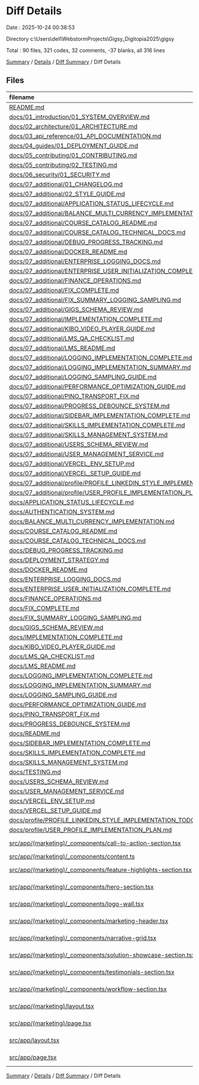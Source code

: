 # Diff Details

Date : 2025-10-24 00:38:53

Directory c:\\Users\\dell\\WebstormProjects\\Gigsy_Digitopia2025\\gigsy

Total : 90 files,  321 codes, 32 comments, -37 blanks, all 316 lines

[Summary](results.md) / [Details](details.md) / [Diff Summary](diff.md) / Diff Details

## Files
| filename | language | code | comment | blank | total |
| :--- | :--- | ---: | ---: | ---: | ---: |
| [README.md](/README.md) | Markdown | 17 | 0 | 11 | 28 |
| [docs/01\_introduction/01\_SYSTEM\_OVERVIEW.md](/docs/01_introduction/01_SYSTEM_OVERVIEW.md) | Markdown | 273 | 0 | 90 | 363 |
| [docs/02\_architecture/01\_ARCHITECTURE.md](/docs/02_architecture/01_ARCHITECTURE.md) | Markdown | 18 | 0 | 14 | 32 |
| [docs/03\_api\_reference/01\_API\_DOCUMENTATION.md](/docs/03_api_reference/01_API_DOCUMENTATION.md) | Markdown | 15 | 0 | 10 | 25 |
| [docs/04\_guides/01\_DEPLOYMENT\_GUIDE.md](/docs/04_guides/01_DEPLOYMENT_GUIDE.md) | Markdown | 36 | 0 | 25 | 61 |
| [docs/05\_contributing/01\_CONTRIBUTING.md](/docs/05_contributing/01_CONTRIBUTING.md) | Markdown | 19 | 0 | 16 | 35 |
| [docs/05\_contributing/02\_TESTING.md](/docs/05_contributing/02_TESTING.md) | Markdown | 147 | 0 | 49 | 196 |
| [docs/06\_security/01\_SECURITY.md](/docs/06_security/01_SECURITY.md) | Markdown | 23 | 0 | 16 | 39 |
| [docs/07\_additional/01\_CHANGELOG.md](/docs/07_additional/01_CHANGELOG.md) | Markdown | 7 | 0 | 6 | 13 |
| [docs/07\_additional/02\_STYLE\_GUIDE.md](/docs/07_additional/02_STYLE_GUIDE.md) | Markdown | 23 | 0 | 16 | 39 |
| [docs/07\_additional/APPLICATION\_STATUS\_LIFECYCLE.md](/docs/07_additional/APPLICATION_STATUS_LIFECYCLE.md) | Markdown | 46 | 0 | 14 | 60 |
| [docs/07\_additional/BALANCE\_MULTI\_CURRENCY\_IMPLEMENTATION.md](/docs/07_additional/BALANCE_MULTI_CURRENCY_IMPLEMENTATION.md) | Markdown | 227 | 0 | 77 | 304 |
| [docs/07\_additional/COURSE\_CATALOG\_README.md](/docs/07_additional/COURSE_CATALOG_README.md) | Markdown | 329 | 0 | 116 | 445 |
| [docs/07\_additional/COURSE\_CATALOG\_TECHNICAL\_DOCS.md](/docs/07_additional/COURSE_CATALOG_TECHNICAL_DOCS.md) | Markdown | 392 | 0 | 123 | 515 |
| [docs/07\_additional/DEBUG\_PROGRESS\_TRACKING.md](/docs/07_additional/DEBUG_PROGRESS_TRACKING.md) | Markdown | 179 | 0 | 71 | 250 |
| [docs/07\_additional/DOCKER\_README.md](/docs/07_additional/DOCKER_README.md) | Markdown | 101 | 0 | 38 | 139 |
| [docs/07\_additional/ENTERPRISE\_LOGGING\_DOCS.md](/docs/07_additional/ENTERPRISE_LOGGING_DOCS.md) | Markdown | 308 | 0 | 86 | 394 |
| [docs/07\_additional/ENTERPRISE\_USER\_INITIALIZATION\_COMPLETE.md](/docs/07_additional/ENTERPRISE_USER_INITIALIZATION_COMPLETE.md) | Markdown | 203 | 0 | 82 | 285 |
| [docs/07\_additional/FINANCE\_OPERATIONS.md](/docs/07_additional/FINANCE_OPERATIONS.md) | Markdown | 324 | 0 | 98 | 422 |
| [docs/07\_additional/FIX\_COMPLETE.md](/docs/07_additional/FIX_COMPLETE.md) | Markdown | 99 | 0 | 25 | 124 |
| [docs/07\_additional/FIX\_SUMMARY\_LOGGING\_SAMPLING.md](/docs/07_additional/FIX_SUMMARY_LOGGING_SAMPLING.md) | Markdown | 114 | 0 | 36 | 150 |
| [docs/07\_additional/GIGS\_SCHEMA\_REVIEW.md](/docs/07_additional/GIGS_SCHEMA_REVIEW.md) | Markdown | 259 | 0 | 75 | 334 |
| [docs/07\_additional/IMPLEMENTATION\_COMPLETE.md](/docs/07_additional/IMPLEMENTATION_COMPLETE.md) | Markdown | 128 | 0 | 56 | 184 |
| [docs/07\_additional/KIBO\_VIDEO\_PLAYER\_GUIDE.md](/docs/07_additional/KIBO_VIDEO_PLAYER_GUIDE.md) | Markdown | 453 | 0 | 86 | 539 |
| [docs/07\_additional/LMS\_QA\_CHECKLIST.md](/docs/07_additional/LMS_QA_CHECKLIST.md) | Markdown | 200 | 0 | 71 | 271 |
| [docs/07\_additional/LMS\_README.md](/docs/07_additional/LMS_README.md) | Markdown | 322 | 0 | 95 | 417 |
| [docs/07\_additional/LOGGING\_IMPLEMENTATION\_COMPLETE.md](/docs/07_additional/LOGGING_IMPLEMENTATION_COMPLETE.md) | Markdown | 140 | 0 | 42 | 182 |
| [docs/07\_additional/LOGGING\_IMPLEMENTATION\_SUMMARY.md](/docs/07_additional/LOGGING_IMPLEMENTATION_SUMMARY.md) | Markdown | 172 | 0 | 47 | 219 |
| [docs/07\_additional/LOGGING\_SAMPLING\_GUIDE.md](/docs/07_additional/LOGGING_SAMPLING_GUIDE.md) | Markdown | 94 | 0 | 32 | 126 |
| [docs/07\_additional/PERFORMANCE\_OPTIMIZATION\_GUIDE.md](/docs/07_additional/PERFORMANCE_OPTIMIZATION_GUIDE.md) | Markdown | 298 | 0 | 82 | 380 |
| [docs/07\_additional/PINO\_TRANSPORT\_FIX.md](/docs/07_additional/PINO_TRANSPORT_FIX.md) | Markdown | 97 | 0 | 24 | 121 |
| [docs/07\_additional/PROGRESS\_DEBOUNCE\_SYSTEM.md](/docs/07_additional/PROGRESS_DEBOUNCE_SYSTEM.md) | Markdown | 291 | 0 | 86 | 377 |
| [docs/07\_additional/SIDEBAR\_IMPLEMENTATION\_COMPLETE.md](/docs/07_additional/SIDEBAR_IMPLEMENTATION_COMPLETE.md) | Markdown | 205 | 0 | 72 | 277 |
| [docs/07\_additional/SKILLS\_IMPLEMENTATION\_COMPLETE.md](/docs/07_additional/SKILLS_IMPLEMENTATION_COMPLETE.md) | Markdown | 120 | 0 | 53 | 173 |
| [docs/07\_additional/SKILLS\_MANAGEMENT\_SYSTEM.md](/docs/07_additional/SKILLS_MANAGEMENT_SYSTEM.md) | Markdown | 225 | 0 | 93 | 318 |
| [docs/07\_additional/USERS\_SCHEMA\_REVIEW.md](/docs/07_additional/USERS_SCHEMA_REVIEW.md) | Markdown | 195 | 0 | 73 | 268 |
| [docs/07\_additional/USER\_MANAGEMENT\_SERVICE.md](/docs/07_additional/USER_MANAGEMENT_SERVICE.md) | Markdown | 372 | 0 | 134 | 506 |
| [docs/07\_additional/VERCEL\_ENV\_SETUP.md](/docs/07_additional/VERCEL_ENV_SETUP.md) | Markdown | 32 | 0 | 5 | 37 |
| [docs/07\_additional/VERCEL\_SETUP\_GUIDE.md](/docs/07_additional/VERCEL_SETUP_GUIDE.md) | Markdown | 85 | 0 | 35 | 120 |
| [docs/07\_additional/profile/PROFILE\_LINKEDIN\_STYLE\_IMPLEMENTATION\_TODO.md](/docs/07_additional/profile/PROFILE_LINKEDIN_STYLE_IMPLEMENTATION_TODO.md) | Markdown | 116 | 0 | 18 | 134 |
| [docs/07\_additional/profile/USER\_PROFILE\_IMPLEMENTATION\_PLAN.md](/docs/07_additional/profile/USER_PROFILE_IMPLEMENTATION_PLAN.md) | Markdown | 92 | 0 | 18 | 110 |
| [docs/APPLICATION\_STATUS\_LIFECYCLE.md](/docs/APPLICATION_STATUS_LIFECYCLE.md) | Markdown | -46 | 0 | -14 | -60 |
| [docs/AUTHENTICATION\_SYSTEM.md](/docs/AUTHENTICATION_SYSTEM.md) | Markdown | -294 | 0 | -112 | -406 |
| [docs/BALANCE\_MULTI\_CURRENCY\_IMPLEMENTATION.md](/docs/BALANCE_MULTI_CURRENCY_IMPLEMENTATION.md) | Markdown | -227 | 0 | -77 | -304 |
| [docs/COURSE\_CATALOG\_README.md](/docs/COURSE_CATALOG_README.md) | Markdown | -329 | 0 | -116 | -445 |
| [docs/COURSE\_CATALOG\_TECHNICAL\_DOCS.md](/docs/COURSE_CATALOG_TECHNICAL_DOCS.md) | Markdown | -392 | 0 | -123 | -515 |
| [docs/DEBUG\_PROGRESS\_TRACKING.md](/docs/DEBUG_PROGRESS_TRACKING.md) | Markdown | -179 | 0 | -71 | -250 |
| [docs/DEPLOYMENT\_STRATEGY.md](/docs/DEPLOYMENT_STRATEGY.md) | Markdown | -330 | 0 | -88 | -418 |
| [docs/DOCKER\_README.md](/docs/DOCKER_README.md) | Markdown | -101 | 0 | -38 | -139 |
| [docs/ENTERPRISE\_LOGGING\_DOCS.md](/docs/ENTERPRISE_LOGGING_DOCS.md) | Markdown | -308 | 0 | -86 | -394 |
| [docs/ENTERPRISE\_USER\_INITIALIZATION\_COMPLETE.md](/docs/ENTERPRISE_USER_INITIALIZATION_COMPLETE.md) | Markdown | -203 | 0 | -82 | -285 |
| [docs/FINANCE\_OPERATIONS.md](/docs/FINANCE_OPERATIONS.md) | Markdown | -324 | 0 | -98 | -422 |
| [docs/FIX\_COMPLETE.md](/docs/FIX_COMPLETE.md) | Markdown | -99 | 0 | -25 | -124 |
| [docs/FIX\_SUMMARY\_LOGGING\_SAMPLING.md](/docs/FIX_SUMMARY_LOGGING_SAMPLING.md) | Markdown | -114 | 0 | -36 | -150 |
| [docs/GIGS\_SCHEMA\_REVIEW.md](/docs/GIGS_SCHEMA_REVIEW.md) | Markdown | -259 | 0 | -75 | -334 |
| [docs/IMPLEMENTATION\_COMPLETE.md](/docs/IMPLEMENTATION_COMPLETE.md) | Markdown | -128 | 0 | -56 | -184 |
| [docs/KIBO\_VIDEO\_PLAYER\_GUIDE.md](/docs/KIBO_VIDEO_PLAYER_GUIDE.md) | Markdown | -453 | 0 | -86 | -539 |
| [docs/LMS\_QA\_CHECKLIST.md](/docs/LMS_QA_CHECKLIST.md) | Markdown | -200 | 0 | -71 | -271 |
| [docs/LMS\_README.md](/docs/LMS_README.md) | Markdown | -322 | 0 | -95 | -417 |
| [docs/LOGGING\_IMPLEMENTATION\_COMPLETE.md](/docs/LOGGING_IMPLEMENTATION_COMPLETE.md) | Markdown | -140 | 0 | -42 | -182 |
| [docs/LOGGING\_IMPLEMENTATION\_SUMMARY.md](/docs/LOGGING_IMPLEMENTATION_SUMMARY.md) | Markdown | -172 | 0 | -47 | -219 |
| [docs/LOGGING\_SAMPLING\_GUIDE.md](/docs/LOGGING_SAMPLING_GUIDE.md) | Markdown | -94 | 0 | -32 | -126 |
| [docs/PERFORMANCE\_OPTIMIZATION\_GUIDE.md](/docs/PERFORMANCE_OPTIMIZATION_GUIDE.md) | Markdown | -298 | 0 | -82 | -380 |
| [docs/PINO\_TRANSPORT\_FIX.md](/docs/PINO_TRANSPORT_FIX.md) | Markdown | -97 | 0 | -24 | -121 |
| [docs/PROGRESS\_DEBOUNCE\_SYSTEM.md](/docs/PROGRESS_DEBOUNCE_SYSTEM.md) | Markdown | -291 | 0 | -86 | -377 |
| [docs/README.md](/docs/README.md) | Markdown | -273 | 0 | -90 | -363 |
| [docs/SIDEBAR\_IMPLEMENTATION\_COMPLETE.md](/docs/SIDEBAR_IMPLEMENTATION_COMPLETE.md) | Markdown | -205 | 0 | -72 | -277 |
| [docs/SKILLS\_IMPLEMENTATION\_COMPLETE.md](/docs/SKILLS_IMPLEMENTATION_COMPLETE.md) | Markdown | -120 | 0 | -53 | -173 |
| [docs/SKILLS\_MANAGEMENT\_SYSTEM.md](/docs/SKILLS_MANAGEMENT_SYSTEM.md) | Markdown | -225 | 0 | -93 | -318 |
| [docs/TESTING.md](/docs/TESTING.md) | Markdown | -147 | 0 | -49 | -196 |
| [docs/USERS\_SCHEMA\_REVIEW.md](/docs/USERS_SCHEMA_REVIEW.md) | Markdown | -195 | 0 | -73 | -268 |
| [docs/USER\_MANAGEMENT\_SERVICE.md](/docs/USER_MANAGEMENT_SERVICE.md) | Markdown | -372 | 0 | -134 | -506 |
| [docs/VERCEL\_ENV\_SETUP.md](/docs/VERCEL_ENV_SETUP.md) | Markdown | -32 | 0 | -5 | -37 |
| [docs/VERCEL\_SETUP\_GUIDE.md](/docs/VERCEL_SETUP_GUIDE.md) | Markdown | -85 | 0 | -35 | -120 |
| [docs/profile/PROFILE\_LINKEDIN\_STYLE\_IMPLEMENTATION\_TODO.md](/docs/profile/PROFILE_LINKEDIN_STYLE_IMPLEMENTATION_TODO.md) | Markdown | -116 | 0 | -18 | -134 |
| [docs/profile/USER\_PROFILE\_IMPLEMENTATION\_PLAN.md](/docs/profile/USER_PROFILE_IMPLEMENTATION_PLAN.md) | Markdown | -92 | 0 | -18 | -110 |
| [src/app/(marketing)/\_components/call-to-action-section.tsx](/src/app/(marketing)/_components/call-to-action-section.tsx) | TypeScript JSX | 36 | 3 | 2 | 41 |
| [src/app/(marketing)/\_components/content.ts](/src/app/(marketing)/_components/content.ts) | TypeScript | 232 | 0 | 17 | 249 |
| [src/app/(marketing)/\_components/feature-highlights-section.tsx](/src/app/(marketing)/_components/feature-highlights-section.tsx) | TypeScript JSX | 62 | 4 | 4 | 70 |
| [src/app/(marketing)/\_components/hero-section.tsx](/src/app/(marketing)/_components/hero-section.tsx) | TypeScript JSX | 94 | 4 | 6 | 104 |
| [src/app/(marketing)/\_components/logo-wall.tsx](/src/app/(marketing)/_components/logo-wall.tsx) | TypeScript JSX | 24 | 3 | 2 | 29 |
| [src/app/(marketing)/\_components/marketing-header.tsx](/src/app/(marketing)/_components/marketing-header.tsx) | TypeScript JSX | 77 | 4 | 5 | 86 |
| [src/app/(marketing)/\_components/narrative-grid.tsx](/src/app/(marketing)/_components/narrative-grid.tsx) | TypeScript JSX | 81 | 4 | 4 | 89 |
| [src/app/(marketing)/\_components/solution-showcase-section.tsx](/src/app/(marketing)/_components/solution-showcase-section.tsx) | TypeScript JSX | 58 | 4 | 4 | 66 |
| [src/app/(marketing)/\_components/testimonials-section.tsx](/src/app/(marketing)/_components/testimonials-section.tsx) | TypeScript JSX | 47 | 3 | 4 | 54 |
| [src/app/(marketing)/\_components/workflow-section.tsx](/src/app/(marketing)/_components/workflow-section.tsx) | TypeScript JSX | 52 | 4 | 4 | 60 |
| [src/app/(marketing)/layout.tsx](/src/app/(marketing)/layout.tsx) | TypeScript JSX | 90 | 1 | 5 | 96 |
| [src/app/(marketing)/page.tsx](/src/app/(marketing)/page.tsx) | TypeScript JSX | 35 | 0 | 2 | 37 |
| [src/app/layout.tsx](/src/app/layout.tsx) | TypeScript JSX | -69 | -1 | -6 | -76 |
| [src/app/page.tsx](/src/app/page.tsx) | TypeScript JSX | -32 | -1 | -4 | -37 |

[Summary](results.md) / [Details](details.md) / [Diff Summary](diff.md) / Diff Details